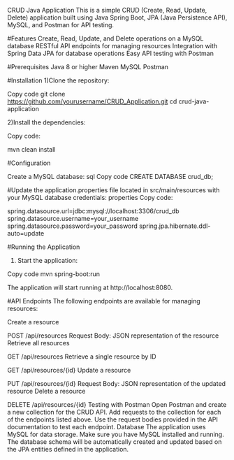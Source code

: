 CRUD Java Application
This is a simple CRUD (Create, Read, Update, Delete) application built using Java Spring Boot, JPA (Java Persistence API), MySQL, and Postman for API testing.


#Features
Create, Read, Update, and Delete operations on a MySQL database
RESTful API endpoints for managing resources
Integration with Spring Data JPA for database operations
Easy API testing with Postman


#Prerequisites
Java 8 or higher
Maven
MySQL
Postman


#Installation
1)Clone the repository:

Copy code
git clone https://github.com/yourusername/CRUD_Application.git
cd crud-java-application


2)Install the dependencies:

Copy code:

mvn clean install


#Configuration

Create a MySQL database:
sql
Copy code
CREATE DATABASE crud_db;



#Update the application.properties file located in src/main/resources with your MySQL database credentials:
properties
Copy code:

spring.datasource.url=jdbc:mysql://localhost:3306/crud_db
spring.datasource.username=your_username
spring.datasource.password=your_password
spring.jpa.hibernate.ddl-auto=update


#Running the Application

1) Start the application:

Copy code
mvn spring-boot:run


The application will start running at http://localhost:8080.

#API Endpoints
The following endpoints are available for managing resources:

Create a resource

POST /api/resources
Request Body: JSON representation of the resource
Retrieve all resources

GET /api/resources
Retrieve a single resource by ID

GET /api/resources/{id}
Update a resource

PUT /api/resources/{id}
Request Body: JSON representation of the updated resource
Delete a resource

DELETE /api/resources/{id}
Testing with Postman
Open Postman and create a new collection for the CRUD API.
Add requests to the collection for each of the endpoints listed above.
Use the request bodies provided in the API documentation to test each endpoint.
Database
The application uses MySQL for data storage. Make sure you have MySQL installed and running. The database schema will be automatically created and updated based on the JPA entities defined in the application.
